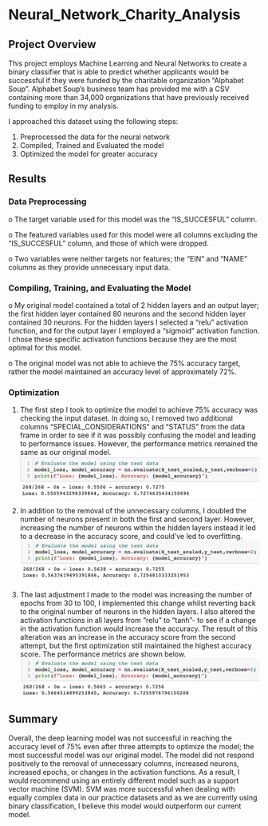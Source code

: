 # Neural_Network_Charity_Analysis

## Project Overview 

This project employs Machine Learning and Neural Networks to create a binary classifier that is able to predict whether applicants would be successful if they were funded by the charitable organization “Alphabet Soup”.  Alphabet Soup’s business team has provided me with a CSV containing more than 34,000 organizations that have previously received funding to employ in my analysis.

I approached this dataset using the following steps: 
1.	Preprocessed the data for the neural network 
2.	Compiled, Trained and Evaluated the model 
3.	Optimized the model for greater accuracy 

## Results

### Data Preprocessing
o	The target variable used for this model was the “IS_SUCCESFUL” column.

o	The featured variables used for this model were all columns excluding the “IS_SUCCESFUL” column, and those of which were dropped. 

o	Two variables were neither targets nor features; the “EIN” and “NAME” columns as they provide unnecessary input data. 

### Compiling, Training, and Evaluating the Model
o	My original model contained a total of 2 hidden layers and an output layer; the first hidden layer contained 80 neurons and the second hidden layer contained 30 neurons. For the hidden layers I selected a “relu” activation function, and for the output layer I employed a “sigmoid” activation function. I chose these specific activation functions because they are the most optimal for this model. 

o	The original model was not able to achieve the 75% accuracy target, rather the model maintained an accuracy level of approximately 72%. 

### Optimization 
1. The first step I took to optimize the model to achieve 75% accuracy was checking the input dataset. In doing so, I removed two additional columns “SPECIAL_CONSIDERATIONS” and “STATUS” from the data frame in order to see if it was possibly confusing the model and leading to performance issues. However, the performance metrics remained the same as our original model. 
![optitmized_1:](./Resources/optimized_1.png)

2. In addition to the removal of the unnecessary columns, I doubled the number of neurons present in both the first and second layer. However, increasing the number of neurons within the hidden layers instead it led to a decrease in the accuracy score, and could’ve led to overfitting.  
![optitmized_1:](./Resources/optimized_2.png)

3. The last adjustment I made to the model was increasing the number of epochs from 30 to 100, I implemented this change whilst reverting back to the original number of neurons in the hidden layers. I also altered the activation functions in all layers from “relu” to “tanh”- to see if a change in the activation function would increase the accuracy. The result of this alteration was an increase in the accuracy score from the second attempt, but the first optimization still maintained the highest accuracy score. The performance metrics are shown below. 
![optitmized_1:](./Resources/optimized_3.png)


## Summary 
Overall, the deep learning model was not successful in reaching the accuracy level of 75% even after three attempts to optimize the model; the most successful model was our original model. The model did not respond positively to the removal of unnecessary columns, increased neurons, increased epochs, or changes in the activation functions. As a result, I would recommend using an entirely different model such as a support vector machine (SVM). SVM was more successful when dealing with equally complex data in our practice datasets and as we are currently using binary classification, I believe this model would outperform our current model. 
